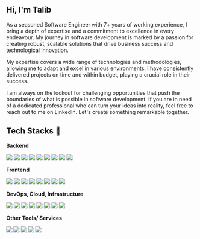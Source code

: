 ## Hi, I'm Talib 
As a seasoned Software Engineer with 7+ years of working experience, I bring a depth of expertise and a commitment to excellence in every endeavour. My journey in software development is marked by a passion for creating robust, scalable solutions that drive business success and technological innovation.  

My expertise covers a wide range of technologies and methodologies, allowing me to adapt and excel in various environments. I have consistently delivered projects on time and within budget, playing a crucial role in their success.

I am always on the lookout for challenging opportunities that push the boundaries of what is possible in software development. If you are in need of a dedicated professional who can turn your ideas into reality, feel free to reach out to me on LinkedIn. Let's create something remarkable together.

## Tech Stacks 📱
<strong> Backend </strong>
<p>
<img src="https://img.shields.io/badge/Node%20js-339933?style=for-the-badge&logo=nodedotjs&logoColor=white"/>
<img src="https://img.shields.io/badge/express.js-%23404d59.svg?style=for-the-badge&logo=express&logoColor=%2361DAFB"/>
<img src="https://img.shields.io/badge/nestjs-E0234E?style=for-the-badge&logo=nestjs&logoColor=white"/>
<img src="https://img.shields.io/badge/Ruby%20on%20Rails-%23DD0031.svg?&style=for-the-badge&logo=rubyonrails&logoColor=white"/>
<img src="https://img.shields.io/badge/Python-FFD43B?style=for-the-badge&logo=python&logoColor=blue"/>
<img src="https://img.shields.io/badge/PostgreSQL-316192?style=for-the-badge&logo=postgresql&logoColor=white"/>
<img src="https://img.shields.io/badge/MongoDB-4EA94B?style=for-the-badge&logo=mongodb&logoColor=white"/> 
<img src="https://img.shields.io/badge/GraphQl-E10098?style=for-the-badge&logo=graphql&logoColor=white"/>
<img src="https://img.shields.io/badge/Socket.io-010101?&style=for-the-badge&logo=Socket.io&logoColor=white"/>
</p>

<strong> Frontend </strong>
<p>
<img src="https://img.shields.io/badge/react-20232a?style=for-the-badge&logo=react&logoColor=61DAFB"/>
<img src="https://img.shields.io/badge/next.js-000000?style=for-the-badge&logo=nextdotjs&logoColor=white"/>
<img src="https://img.shields.io/badge/apollo%20graphql-311C87?style=for-the-badge&logo=apollographql&logoColor=white"/>
<img src="https://img.shields.io/badge/redux-764ABC?style=for-the-badge&logo=redux&logoColor=white"/>
<img src="https://img.shields.io/badge/material%20ui-0081CB?style=for-the-badge&logo=material-ui&logoColor=white"/>
<img src="https://img.shields.io/badge/typescript-007ACC?style=for-the-badge&logo=typescript&logoColor=white"/>
<img src="https://img.shields.io/badge/bootstrap-7952B3?style=for-the-badge&logo=bootstrap&logoColor=white"/>
<img src="https://img.shields.io/badge/tailwind%20css-38B2AC?style=for-the-badge&logo=tailwind-css&logoColor=white"/>
</p>

<strong> DevOps, Cloud, Infrastructure </strong>
<p>
<img src="https://img.shields.io/badge/amazon%20aws-232F3E?style=for-the-badge&logo=amazonaws&logoColor=white"/>
<img src="https://img.shields.io/badge/google%20cloud-4285F4?style=for-the-badge&logo=googlecloud&logoColor=white"/>
<img src="https://img.shields.io/badge/heroku-430098?style=for-the-badge&logo=heroku&logoColor=white"/>
<img src="https://img.shields.io/badge/netlify-00C7B7?style=for-the-badge&logo=netlify&logoColor=white"/>
<img src="https://img.shields.io/badge/github%20actions-2088FF?style=for-the-badge&logo=githubactions&logoColor=white"/>
<img src="https://img.shields.io/badge/docker-2496ED?style=for-the-badge&logo=docker&logoColor=white"/>
<img src="https://img.shields.io/badge/kubernetes-326CE5?style=for-the-badge&logo=kubernetes&logoColor=white"/>
<img src="https://img.shields.io/badge/circleci-343434?style=for-the-badge&logo=circleci&logoColor=white"/>
</p>

<strong> Other Tools/ Services <strong/>
<p>
<img src="https://img.shields.io/badge/jira-0052CC?style=for-the-badge&logo=jira&logoColor=white"/>
<img src="https://img.shields.io/badge/trello-0052CC?style=for-the-badge&logo=trello&logoColor=white"/>
<img src="https://img.shields.io/badge/github-181717?style=for-the-badge&logo=github&logoColor=white"/>
<img src="https://img.shields.io/badge/git-F05032?style=for-the-badge&logo=git&logoColor=white"/>
<img src="https://img.shields.io/badge/gitlab-181717?style=for-the-badge&logo=gitlab&logoColor=white"/>
</p>


